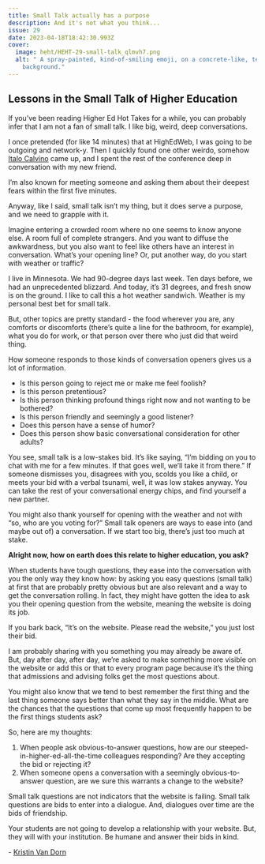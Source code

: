 ```yaml
---
title: Small Talk actually has a purpose
description: And it's not what you think...
issue: 29
date: 2023-04-18T18:42:30.993Z
cover:
  image: heht/HEHT-29-small-talk_qlmvh7.png
  alt: " A spray-painted, kind-of-smiling emoji, on a concrete-like, textured
    background."
---
```

## Lessons in the Small Talk of Higher Education

If you’ve been reading Higher Ed Hot Takes for a while, you can probably infer that I am not a fan of small talk. I like big, weird, deep conversations. 

I once pretended (for like 14 minutes) that at HighEdWeb, I was going to be outgoing and network-y. Then I quickly found one other weirdo, somehow [Italo Calvino](https://www.theparisreview.org/interviews/2027/the-art-of-fiction-no-130-italo-calvino) came up, and I spent the rest of the conference deep in conversation with my new friend. 

I’m also known for meeting someone and asking them about their deepest fears within the first five minutes. 

Anyway, like I said, small talk isn’t my thing, but it does serve a purpose, and we need to grapple with it.

Imagine entering a crowded room where no one seems to know anyone else. A room full of complete strangers. And you want to diffuse the awkwardness, but you also want to feel like others have an interest in conversation. What’s your opening line? Or, put another way, do you start with weather or traffic? 

I live in Minnesota. We had 90-degree days last week. Ten days before, we had an unprecedented blizzard. And today, it’s 31 degrees, and fresh snow is on the ground. I like to call this a hot weather sandwich. Weather is my personal best bet for small talk. 

But, other topics are pretty standard - the food wherever you are, any comforts or discomforts (there’s quite a line for the bathroom, for example), what you do for work, or that person over there who just did that weird thing. 

How someone responds to those kinds of conversation openers gives us a lot of information. 

* Is this person going to reject me or make me feel foolish? 
* Is this person pretentious? 
* Is this person thinking profound things right now and not wanting to be bothered? 
* Is this person friendly and seemingly a good listener? 
* Does this person have a sense of humor? 
* Does this person show basic conversational consideration for other adults?

You see, small talk is a low-stakes bid. It’s like saying, “I’m bidding on you to chat with me for a few minutes. If that goes well, we’ll take it from there.” If someone dismisses you, disagrees with you, scolds you like a child, or meets your bid with a verbal tsunami, well, it was low stakes anyway. You can take the rest of your conversational energy chips, and find yourself a new partner.

You might also thank yourself for opening with the weather and not with “so, who are you voting for?” Small talk openers are ways to ease into (and maybe out of) a conversation. If we start too big, there’s just too much at stake.

**Alright now, how on earth does this relate to higher education, you ask?** 

When students have tough questions, they ease into the conversation with you the only way they know how: by asking you easy questions (small talk) at first that are probably pretty obvious but are also relevant and a way to get the conversation rolling. In fact, they might have gotten the idea to ask you their opening question from the website, meaning the website is doing its job. 

If you bark back, “It’s on the website. Please read the website,” you just lost their bid. 

I am probably sharing with you something you may already be aware of. But, day after day, after day, we’re asked to make something more visible on the website or add this or that to every program page because it’s the thing that admissions and advising folks get the most questions about. 

You might also know that we tend to best remember the first thing and the last thing someone says better than what they say in the middle. What are the chances that the questions that come up most frequently happen to be the first things students ask? 

So, here are my thoughts: 

1. When people ask obvious-to-answer questions, how are our steeped-in-higher-ed-all-the-time colleagues responding? Are they accepting the bid or rejecting it? 
2. When someone opens a conversation with a seemingly obvious-to-answer question, are we sure this warrants a change to the website? 

Small talk questions are not indicators that the website is failing. Small talk questions are bids to enter into a dialogue. And, dialogues over time are the bids of friendship.

Your students are not going to develop a relationship with your website. But, they will with your institution. Be humane and answer their bids in kind. 

\- [Kristin Van Dorn](https://twitter.com/yossariansghost)